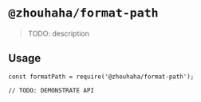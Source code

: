 # `@zhouhaha/format-path`

> TODO: description

## Usage

```
const formatPath = require('@zhouhaha/format-path');

// TODO: DEMONSTRATE API
```
